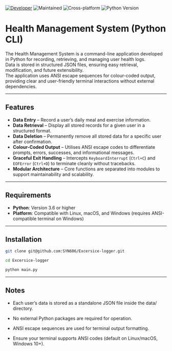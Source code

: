 [![Developer](https://img.shields.io/badge/Developer-syn606-ff004c?style=for-the-badge)](https://syn606.pages.dev)
![Maintained](https://img.shields.io/badge/Maintained-Yes-00b300?style=for-the-badge)
![Cross-platform](https://img.shields.io/badge/Cross--platform-Yes-%231e90ff?style=for-the-badge)
![Python Version](https://img.shields.io/badge/Python-3.6%2B-yellow?style=for-the-badge&logo=python)


# Health Management System (Python CLI)

The Health Management System is a command-line application developed in Python for recording, retrieving, and managing user health logs.  
Data is stored in structured JSON files, ensuring easy retrieval, modification, and future extensibility.  
The application uses ANSI escape sequences for colour-coded output, providing clear and user-friendly terminal interactions without external dependencies.

---

## Features
- **Data Entry** – Record a user’s daily meal and exercise information.
- **Data Retrieval** – Display all stored records for a given user in a structured format.
- **Data Deletion** – Permanently remove all stored data for a specific user after confirmation.
- **Colour-Coded Output** – Utilises ANSI escape codes to differentiate prompts, errors, successes, and informational messages.
- **Graceful Exit Handling** – Intercepts `KeyboardInterrupt` (`Ctrl+C`) and `EOFError` (`Ctrl+D`) to terminate cleanly without tracebacks.
- **Modular Architecture** – Core functions are separated into modules to support maintainability and scalability.

---

## Requirements
- **Python**: Version 3.6 or higher
- **Platform**: Compatible with Linux, macOS, and Windows (requires ANSI-compatible terminal on Windows)

---

## Installation
```bash
git clone git@github.com:SYN606/Excersice-logger.git
```

```bash
cd Excersice-logger
```

```bash
python main.py
```
---

## Notes
- Each user’s data is stored as a standalone JSON file inside the data/ directory.

- No external Python packages are required for operation.

- ANSI escape sequences are used for terminal output formatting.

- Ensure your terminal supports ANSI codes (default on Linux/macOS, Windows 10+).

